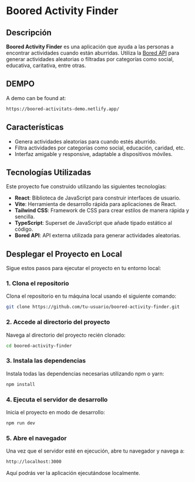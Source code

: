 # Boored Activity Finder

## Descripción

**Boored Activity Finder** es una aplicación que ayuda a las personas a encontrar actividades cuando están aburridas. Utiliza la [Bored API](https://boredapi.com/) para generar actividades aleatorias o filtradas por categorías como social, educativa, caritativa, entre otras.

## DEMPO

A demo can be found at:

```bash
https://boored-activitats-demo.netlify.app/
```

## Características

- Genera actividades aleatorias para cuando estés aburrido.
- Filtra actividades por categorías como social, educación, caridad, etc.
- Interfaz amigable y responsive, adaptable a dispositivos móviles.

## Tecnologías Utilizadas

Este proyecto fue construido utilizando las siguientes tecnologías:

- **React**: Biblioteca de JavaScript para construir interfaces de usuario.
- **Vite**: Herramienta de desarrollo rápida para aplicaciones de React.
- **Tailwind CSS**: Framework de CSS para crear estilos de manera rápida y sencilla.
- **TypeScript**: Superset de JavaScript que añade tipado estático al código.
- **Bored API**: API externa utilizada para generar actividades aleatorias.

## Desplegar el Proyecto en Local

Sigue estos pasos para ejecutar el proyecto en tu entorno local:

### 1. Clona el repositorio

Clona el repositorio en tu máquina local usando el siguiente comando:

```bash
git clone https://github.com/tu-usuario/boored-activity-finder.git
```

### 2. Accede al directorio del proyecto

Navega al directorio del proyecto recién clonado:

```bash
cd boored-activity-finder
```

### 3. Instala las dependencias

Instala todas las dependencias necesarias utilizando npm o yarn:

```bash
npm install
```

### 4. Ejecuta el servidor de desarrollo

Inicia el proyecto en modo de desarrollo:

```bash
npm run dev
```

### 5. Abre el navegador

Una vez que el servidor esté en ejecución, abre tu navegador y navega a:

```bash
http://localhost:3000
```

Aquí podrás ver la aplicación ejecutándose localmente.
